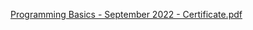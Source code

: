 [Programming Basics - September 2022 - Certificate.pdf](https://github.com/DianVK/SoftUni_PythonBasics/files/10215258/Programming.Basics.-.September.2022.-.Certificate.pdf)
